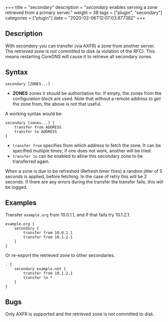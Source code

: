 +++
title = "secondary"
description = "*secondary* enables serving a zone retrieved from a primary server."
weight = 38
tags = ["plugin", "secondary"]
categories = ["plugin"]
date = "2020-02-06T12:07:03.877382"
+++

## Description

With *secondary* you can transfer (via AXFR) a zone from another server. The retrieved zone is
*not committed* to disk (a violation of the RFC). This means restarting CoreDNS will cause it to
retrieve all secondary zones.

## Syntax

~~~
secondary [ZONES...]
~~~

* **ZONES** zones it should be authoritative for. If empty, the zones from the configuration block
    are used. Note that without a remote address to *get* the zone from, the above is not that useful.

A working syntax would be:

~~~
secondary [zones...] {
    transfer from ADDRESS
    transfer to ADDRESS
}
~~~

* `transfer from` specifies from which address to fetch the zone. It can be specified multiple times;
    if one does not work, another will be tried.
* `transfer to` can be enabled to allow this secondary zone to be transferred again.

When a zone is due to be refreshed (Refresh timer fires) a random jitter of 5 seconds is
applied, before fetching. In the case of retry this will be 2 seconds. If there are any errors
during the transfer the transfer fails; this will be logged.

## Examples

Transfer `example.org` from 10.0.1.1, and if that fails try 10.1.2.1.

~~~ corefile
example.org {
    secondary {
        transfer from 10.0.1.1
        transfer from 10.1.2.1
    }
}
~~~

Or re-export the retrieved zone to other secondaries.

~~~ corefile
. {
    secondary example.net {
        transfer from 10.1.2.1
        transfer to *
    }
}
~~~

## Bugs

Only AXFR is supported and the retrieved zone is not committed to disk.
